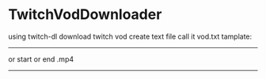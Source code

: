 # TwitchVodDownloader
using twitch-dl download twitch vod
create text file call it vod.txt
tamplate:

-----------------------------

<twtich vod id>
<path to save vod>
<xx:xx:xx> or <xx:xx> start 
<xx:xx:xx> or <xx:xx> end
<Name of video output>.mp4
  
-----------------------------
